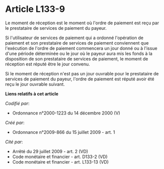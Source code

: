# Article L133-9

Le moment de réception est le moment où l'ordre de paiement est reçu par le prestataire de services de paiement du payeur.

Si l'utilisateur de services de paiement qui a ordonné l'opération de paiement et son prestataire de services de paiement
conviennent que l'exécution de l'ordre de paiement commencera un jour donné ou à l'issue d'une période déterminée ou le jour
où le payeur aura mis les fonds à la disposition de son prestataire de services de paiement, le moment de réception est
réputé être le jour convenu.

Si le moment de réception n'est pas un jour ouvrable pour le prestataire de services de paiement du payeur, l'ordre de
paiement est réputé avoir été reçu le jour ouvrable suivant.

**Liens relatifs à cet article**

_Codifié par_:

  - Ordonnance n°2000-1223 du 14 décembre 2000 (V)

_Créé par_:

  - Ordonnance n°2009-866 du 15 juillet 2009 - art. 1

_Cité par_:

  - Arrêté du 29 juillet 2009 - art. 2 (VD)
  - Code monétaire et financier - art. D133-2 (VD)
  - Code monétaire et financier - art. L133-13 (VD)
